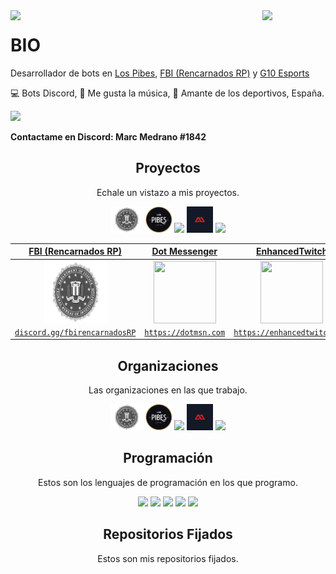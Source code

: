 <img align='left' src='https://raw.githubusercontent.com/sammwyy/sammwyy/master/sprites/LinkFront_Beat.gif' width='20%'>  
<img align='right' src='https://raw.githubusercontent.com/sammwyy/sammwyy/master/sprites/zelda.gif' width='20%'> 

# BIO
Desarrollador de bots en [Los Pibes](https://discord.gg/5dSRw9mxp3), [FBI (Rencarnados RP)](https://discord.gg/g7GE4QpkXY) y [G10 Esports](https://discord.gg/sfJwnF2Tuc)

💻 Bots Discord, 🎸 Me gusta la música, 🚗 Amante de los deportivos, España.  
  
![](https://komarev.com/ghpvc/?username=elmarcz&color=blueviolet)

**Contactame en Discord: Marc Medrano
#1842**

<h2 align="center">Proyectos</h2>
<p align="center">Echale un vistazo a mis proyectos.</p>
<p align="center">
   <img src='https://raw.githubusercontent.com/elmarcz/elmarcz/main/Proyectos/FBIpng.png' height='42px'/> 
   <img src='https://raw.githubusercontent.com/elmarcz/elmarcz/main/Proyectos/Logo%20Los%20Pibes.png' height='42px'>
  <img src='https://i.ibb.co/M5Kg0gb/Death-Land.png' height='42px'>
  <img src='https://raw.githubusercontent.com/elmarcz/elmarcz/main/Proyectos/Movies%20%26%20Talk.jpg' height='42px'>
  <img src='https://i.ibb.co/hfnst4L/G10-new-logo.jpg' height='42px'>
  </p>
  
| <a href="https://discord.gg/arQR7nbc2y" target="_blank">**FBI (Rencarnados RP)**</a> | <a href="https://dotmsn.com" target="_blank">**Dot Messenger**</a> | <a href="https://enhancedtwitch.com" target="_blank">**EnhancedTwitch**</a> | <a href="https://github.com/strawci" target="_blank">**StrawCI**</a> |
| :---: | :---: | :---: | :---: |
| <img align='center' src='https://raw.githubusercontent.com/elmarcz/elmarcz/main/Proyectos/FBIpng.png' width="100px" height='100px'> | <img align='center' src='https://avatars.githubusercontent.com/u/77628453?s=200&v=4' width="100px"  height='100px'> | <img align='center' width="100px" src='https://avatars.githubusercontent.com/u/76667263?s=200&v=4' height='100px'>  | <img align='center' src='https://avatars.githubusercontent.com/u/81942507?s=200&v=4' width="100px" height='100px'> |
| <a href="https://discord.io/fbirencarnadosRP" target="_blank">`discord.gg/fbirencarnadosRP`</a> | <a href="http://dotmsn.com" target="_blank">`https://dotmsn.com`</a> | <a href="http://enhancedtwitch.com" target="_blank">`https://enhancedtwitch.com`</a> | <a href="https://github.com/strawci" target="_blank">`https://github.com/strawci`</a> |

  
 <h2 align="center">Organizaciones</h2>
<p align="center">Las organizaciones en las que trabajo.</p>
<p align="center">
   <img src='https://raw.githubusercontent.com/elmarcz/elmarcz/main/Proyectos/FBIpng.png' height='42px'/>
   <img src='https://raw.githubusercontent.com/elmarcz/elmarcz/main/Proyectos/Logo%20Los%20Pibes.png' height='42px'>
  <img src='https://i.ibb.co/M5Kg0gb/Death-Land.png' height='42px'>
  <img src='https://raw.githubusercontent.com/elmarcz/elmarcz/main/Proyectos/Movies%20%26%20Talk.jpg' height='42px'>
  <img src='https://i.ibb.co/hfnst4L/G10-new-logo.jpg' height='42px'>
  </p>


<h2 align="center">Programación</h2>
<p align="center">Estos son los lenguajes de programación en los que programo.</p>

<p align="center">
   <img src='https://raw.githubusercontent.com/sammwyy/sammwyy/master/skills/css.png' height='42px'/>
   <img src='https://raw.githubusercontent.com/sammwyy/sammwyy/master/skills/html.png' height='42px'>
  <img src='https://raw.githubusercontent.com/sammwyy/sammwyy/master/skills/java.png' height='42px'>
  <img src='https://raw.githubusercontent.com/sammwyy/sammwyy/master/skills/javascript.jpg' height='42px'>
   <img src='https://raw.githubusercontent.com/sammwyy/sammwyy/master/skills/nodejs.png' height='42px'>
  </p>
  
  <h2 align="center">Repositorios Fijados</h2>
<p align="center">Estos son mis repositorios fijados.</p>
